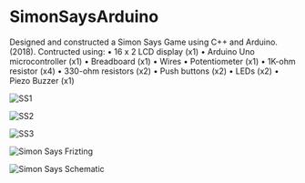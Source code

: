 # SimonSaysArduino
Designed and constructed a Simon Says Game using C++ and Arduino. (2018).
Contructed using:
•	16 x 2 LCD display (x1)
•	Arduino Uno microcontroller (x1)
•	Breadboard (x1)
•	Wires
•	Potentiometer (x1)
•	1K-ohm resistor (x4)
•	330-ohm resistors (x2)
•	Push buttons (x2)
•	LEDs (x2)
•	Piezo Buzzer (x1)

![SS1](https://user-images.githubusercontent.com/61467608/104821796-50992e00-580c-11eb-8b63-84eed4494ae9.gif)

![SS2](https://user-images.githubusercontent.com/61467608/104821799-55f67880-580c-11eb-817b-1bf13bebc99b.gif)

![SS3](https://user-images.githubusercontent.com/61467608/104821803-5abb2c80-580c-11eb-8839-19edbaf5d1b5.gif)

![Simon Says Frizting](https://user-images.githubusercontent.com/61467608/104821907-2431e180-580d-11eb-9bae-94c73e02d3f8.png)

![Simon Says Schematic](https://user-images.githubusercontent.com/61467608/104821916-36138480-580d-11eb-8241-068776e7d3f8.png)
